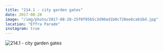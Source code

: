 ```yaml
---
title: "214.1 - city garden gates"
date: 2017-08-28
image: "/img/photo/2017-08-28-25f0f95b5c3d90ad1b0c720ee6cab16d.jpg"
location: "Effra Parade"
instagram: true
---
```


![214.1 - city garden gates](/img/photo/2017-08-28-25f0f95b5c3d90ad1b0c720ee6cab16d.jpg)
